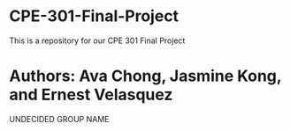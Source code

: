 # CPE-301-Final-Project
This is a repository for our CPE 301 Final Project
# Authors: Ava Chong, Jasmine Kong, and Ernest Velasquez
  UNDECIDED GROUP NAME
